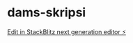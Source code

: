# dams-skripsi

[Edit in StackBlitz next generation editor ⚡️](https://stackblitz.com/~/github.com/hyaraxco/dams-skripsi)